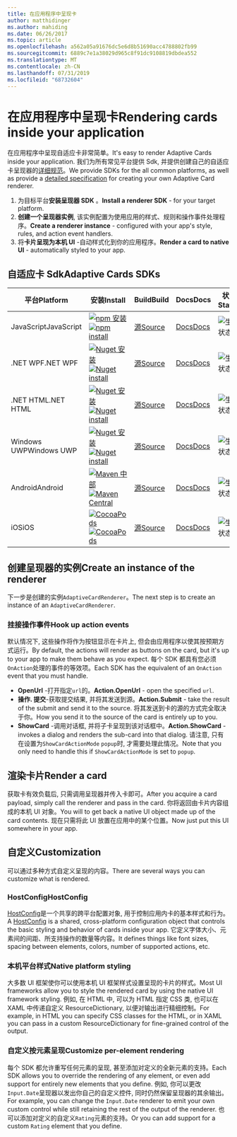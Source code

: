 ```yaml
---
title: 在应用程序中呈现卡
author: matthidinger
ms.author: mahiding
ms.date: 06/26/2017
ms.topic: article
ms.openlocfilehash: a562a05a91676dc5e6d8b51690acc4788802fb99
ms.sourcegitcommit: 6889c7e1a38029d965c8f91dc9108819dbdea552
ms.translationtype: MT
ms.contentlocale: zh-CN
ms.lasthandoff: 07/31/2019
ms.locfileid: "68732604"
---
```

# <a name="rendering-cards-inside-your-application"></a><span data-ttu-id="71a00-102">在应用程序中呈现卡</span><span class="sxs-lookup"><span data-stu-id="71a00-102">Rendering cards inside your application</span></span>

<span data-ttu-id="71a00-103">在应用程序中呈现自适应卡非常简单。</span><span class="sxs-lookup"><span data-stu-id="71a00-103">It's easy to render Adaptive Cards inside your application.</span></span> <span data-ttu-id="71a00-104">我们为所有常见平台提供 Sdk, 并提供创建自己的自适应卡呈现器的[详细规范](implement-a-renderer.md)。</span><span class="sxs-lookup"><span data-stu-id="71a00-104">We provide SDKs for the all common platforms, as well as provide a [detailed specification](implement-a-renderer.md) for creating your own Adaptive Card renderer.</span></span>

1. <span data-ttu-id="71a00-105">为目标平台**安装呈现器 SDK** 。</span><span class="sxs-lookup"><span data-stu-id="71a00-105">**Install a renderer SDK** - for your target platform.</span></span>
2. <span data-ttu-id="71a00-106">**创建一个呈现器实例**, 该实例配置为使用应用的样式、规则和操作事件处理程序。</span><span class="sxs-lookup"><span data-stu-id="71a00-106">**Create a renderer instance** - configured with your app's style, rules, and action event handlers.</span></span>
3. <span data-ttu-id="71a00-107">将**卡片呈现为本机 UI** -自动样式化到你的应用程序。</span><span class="sxs-lookup"><span data-stu-id="71a00-107">**Render a card to native UI** - automatically styled to your app.</span></span>

## <a name="adaptive-cards-sdks"></a><span data-ttu-id="71a00-108">自适应卡 Sdk</span><span class="sxs-lookup"><span data-stu-id="71a00-108">Adaptive Cards SDKs</span></span>

|<span data-ttu-id="71a00-109">平台</span><span class="sxs-lookup"><span data-stu-id="71a00-109">Platform</span></span>|<span data-ttu-id="71a00-110">安装</span><span class="sxs-lookup"><span data-stu-id="71a00-110">Install</span></span>|<span data-ttu-id="71a00-111">Build</span><span class="sxs-lookup"><span data-stu-id="71a00-111">Build</span></span>|<span data-ttu-id="71a00-112">Docs</span><span class="sxs-lookup"><span data-stu-id="71a00-112">Docs</span></span>|<span data-ttu-id="71a00-113">状态</span><span class="sxs-lookup"><span data-stu-id="71a00-113">Status</span></span>|
|---|---|---|---|---|
| <span data-ttu-id="71a00-114">JavaScript</span><span class="sxs-lookup"><span data-stu-id="71a00-114">JavaScript</span></span> | <span data-ttu-id="71a00-115">[![npm 安装](https://img.shields.io/npm/v/adaptivecards.svg)](https://www.npmjs.com/package/adaptivecards)</span><span class="sxs-lookup"><span data-stu-id="71a00-115">[![npm install](https://img.shields.io/npm/v/adaptivecards.svg)](https://www.npmjs.com/package/adaptivecards)</span></span> | [<span data-ttu-id="71a00-116">源</span><span class="sxs-lookup"><span data-stu-id="71a00-116">Source</span></span>](https://github.com/Microsoft/AdaptiveCards/tree/master/source/nodejs)| [<span data-ttu-id="71a00-117">Docs</span><span class="sxs-lookup"><span data-stu-id="71a00-117">Docs</span></span>](../sdk/rendering-cards/javascript/getting-started.md) | ![生成状态](https://img.shields.io/vso/build/Microsoft/56cf629e-8f3a-4412-acbc-bf69366c552c/20564.svg) |
| <span data-ttu-id="71a00-119">.NET WPF</span><span class="sxs-lookup"><span data-stu-id="71a00-119">.NET WPF</span></span> | <span data-ttu-id="71a00-120">[![Nuget 安装](https://img.shields.io/nuget/vpre/AdaptiveCards.Rendering.Wpf.svg)](https://www.nuget.org/packages/AdaptiveCards.Rendering.Wpf)</span><span class="sxs-lookup"><span data-stu-id="71a00-120">[![Nuget install](https://img.shields.io/nuget/vpre/AdaptiveCards.Rendering.Wpf.svg)](https://www.nuget.org/packages/AdaptiveCards.Rendering.Wpf)</span></span> | [<span data-ttu-id="71a00-121">源</span><span class="sxs-lookup"><span data-stu-id="71a00-121">Source</span></span>](https://github.com/Microsoft/AdaptiveCards/tree/master/source/dotnet)| [<span data-ttu-id="71a00-122">Docs</span><span class="sxs-lookup"><span data-stu-id="71a00-122">Docs</span></span>](../sdk/rendering-cards/net-wpf/getting-started.md) | ![生成状态](https://img.shields.io/vso/build/Microsoft/56cf629e-8f3a-4412-acbc-bf69366c552c/20596.svg) |
| <span data-ttu-id="71a00-124">.NET HTML</span><span class="sxs-lookup"><span data-stu-id="71a00-124">.NET HTML</span></span> | <span data-ttu-id="71a00-125">[![Nuget 安装](https://img.shields.io/nuget/vpre/AdaptiveCards.Rendering.Html.svg)](https://www.nuget.org/packages/AdaptiveCards.Rendering.Html)</span><span class="sxs-lookup"><span data-stu-id="71a00-125">[![Nuget install](https://img.shields.io/nuget/vpre/AdaptiveCards.Rendering.Html.svg)](https://www.nuget.org/packages/AdaptiveCards.Rendering.Html)</span></span> | [<span data-ttu-id="71a00-126">源</span><span class="sxs-lookup"><span data-stu-id="71a00-126">Source</span></span>](https://github.com/Microsoft/AdaptiveCards/tree/master/source/dotnet) | [<span data-ttu-id="71a00-127">Docs</span><span class="sxs-lookup"><span data-stu-id="71a00-127">Docs</span></span>](../sdk/rendering-cards/net-html/getting-started.md) | ![生成状态](https://img.shields.io/vso/build/Microsoft/56cf629e-8f3a-4412-acbc-bf69366c552c/20596.svg) |
| <span data-ttu-id="71a00-129">Windows UWP</span><span class="sxs-lookup"><span data-stu-id="71a00-129">Windows UWP</span></span> | <span data-ttu-id="71a00-130">[![Nuget 安装](https://img.shields.io/nuget/vpre/AdaptiveCards.Rendering.Uwp.svg)](https://www.nuget.org/packages/AdaptiveCards.Rendering.Uwp)</span><span class="sxs-lookup"><span data-stu-id="71a00-130">[![Nuget install](https://img.shields.io/nuget/vpre/AdaptiveCards.Rendering.Uwp.svg)](https://www.nuget.org/packages/AdaptiveCards.Rendering.Uwp)</span></span> | [<span data-ttu-id="71a00-131">源</span><span class="sxs-lookup"><span data-stu-id="71a00-131">Source</span></span>](https://github.com/Microsoft/AdaptiveCards/tree/master/source/uwp) | [<span data-ttu-id="71a00-132">Docs</span><span class="sxs-lookup"><span data-stu-id="71a00-132">Docs</span></span>](../sdk/rendering-cards/uwp/getting-started.md) | ![生成状态](https://img.shields.io/vso/build/Microsoft/56cf629e-8f3a-4412-acbc-bf69366c552c/20583.svg) |
| <span data-ttu-id="71a00-134">Android</span><span class="sxs-lookup"><span data-stu-id="71a00-134">Android</span></span> | <span data-ttu-id="71a00-135">[![Maven 中部](https://img.shields.io/maven-central/v/io.adaptivecards/adaptivecards-android.svg)](https://search.maven.org/#search%7Cga%7C1%7Ca%3A%22adaptivecards-android%22)</span><span class="sxs-lookup"><span data-stu-id="71a00-135">[![Maven Central](https://img.shields.io/maven-central/v/io.adaptivecards/adaptivecards-android.svg)](https://search.maven.org/#search%7Cga%7C1%7Ca%3A%22adaptivecards-android%22)</span></span> | [<span data-ttu-id="71a00-136">源</span><span class="sxs-lookup"><span data-stu-id="71a00-136">Source</span></span>](https://github.com/Microsoft/AdaptiveCards/tree/master/source/android) | [<span data-ttu-id="71a00-137">Docs</span><span class="sxs-lookup"><span data-stu-id="71a00-137">Docs</span></span>](../sdk/rendering-cards/android/getting-started.md) | ![生成状态](https://img.shields.io/vso/build/Microsoft/8d47e068-03c8-4cdc-aa9b-fc6929290322/17651.svg)
| <span data-ttu-id="71a00-139">iOS</span><span class="sxs-lookup"><span data-stu-id="71a00-139">iOS</span></span> | <span data-ttu-id="71a00-140">[![CocoaPods](https://img.shields.io/cocoapods/v/AdaptiveCards.svg)](https://cocoapods.org/pods/AdaptiveCards)</span><span class="sxs-lookup"><span data-stu-id="71a00-140">[![CocoaPods](https://img.shields.io/cocoapods/v/AdaptiveCards.svg)](https://cocoapods.org/pods/AdaptiveCards)</span></span> | [<span data-ttu-id="71a00-141">源</span><span class="sxs-lookup"><span data-stu-id="71a00-141">Source</span></span>](https://github.com/Microsoft/AdaptiveCards/tree/master/source/ios) | [<span data-ttu-id="71a00-142">Docs</span><span class="sxs-lookup"><span data-stu-id="71a00-142">Docs</span></span>](../sdk/rendering-cards/ios/getting-started.md) |  ![生成状态](https://img.shields.io/vso/build/Microsoft/8d47e068-03c8-4cdc-aa9b-fc6929290322/16990.svg) |

## <a name="create-an-instance-of-the-renderer"></a><span data-ttu-id="71a00-144">创建呈现器的实例</span><span class="sxs-lookup"><span data-stu-id="71a00-144">Create an instance of the renderer</span></span>

<span data-ttu-id="71a00-145">下一步是创建的实例`AdaptiveCardRenderer`。</span><span class="sxs-lookup"><span data-stu-id="71a00-145">The next step is to create an instance of an `AdaptiveCardRenderer`.</span></span> 

### <a name="hook-up-action-events"></a><span data-ttu-id="71a00-146">挂接操作事件</span><span class="sxs-lookup"><span data-stu-id="71a00-146">Hook up action events</span></span>

<span data-ttu-id="71a00-147">默认情况下, 这些操作将作为按钮显示在卡片上, 但会由应用程序以使其按预期方式运行。</span><span class="sxs-lookup"><span data-stu-id="71a00-147">By default, the actions will render as buttons on the card, but it's up to your app to make them behave as you expect.</span></span> <span data-ttu-id="71a00-148">每个 SDK 都具有您必须`OnAction`处理的事件的等效项。</span><span class="sxs-lookup"><span data-stu-id="71a00-148">Each SDK has the equivalent of an `OnAction` event that you must handle.</span></span>

* <span data-ttu-id="71a00-149">**OpenUrl** -打开指定`url`的。</span><span class="sxs-lookup"><span data-stu-id="71a00-149">**Action.OpenUrl** - open the specified `url`.</span></span>  
* <span data-ttu-id="71a00-150">**操作. 提交**-获取提交结果, 并将其发送到源。</span><span class="sxs-lookup"><span data-stu-id="71a00-150">**Action.Submit** - take the result of the submit and send it to the source.</span></span> <span data-ttu-id="71a00-151">将其发送到卡的源的方式完全取决于你。</span><span class="sxs-lookup"><span data-stu-id="71a00-151">How you send it to the source of the card is entirely up to you.</span></span>
* <span data-ttu-id="71a00-152">**ShowCard** -调用对话框, 并将子卡呈现到该对话框中。</span><span class="sxs-lookup"><span data-stu-id="71a00-152">**Action.ShowCard** - invokes a dialog and renders the sub-card into that dialog.</span></span> <span data-ttu-id="71a00-153">请注意, 只有在设置为`ShowCardActionMode` `popup`时, 才需要处理此情况。</span><span class="sxs-lookup"><span data-stu-id="71a00-153">Note that you only need to handle this if `ShowCardActionMode` is set to `popup`.</span></span>

## <a name="render-a-card"></a><span data-ttu-id="71a00-154">渲染卡片</span><span class="sxs-lookup"><span data-stu-id="71a00-154">Render a card</span></span>

<span data-ttu-id="71a00-155">获取卡有效负载后, 只需调用呈现器并传入卡即可。</span><span class="sxs-lookup"><span data-stu-id="71a00-155">After you acquire a card payload, simply call the renderer and pass in the card.</span></span> <span data-ttu-id="71a00-156">你将返回由卡片内容组成的本机 UI 对象。</span><span class="sxs-lookup"><span data-stu-id="71a00-156">You will to get back a native UI object made up of the card contents.</span></span> <span data-ttu-id="71a00-157">现在只需将此 UI 放置在应用中的某个位置。</span><span class="sxs-lookup"><span data-stu-id="71a00-157">Now just put this UI somewhere in your app.</span></span>

## <a name="customization"></a><span data-ttu-id="71a00-158">自定义</span><span class="sxs-lookup"><span data-stu-id="71a00-158">Customization</span></span>

<span data-ttu-id="71a00-159">可以通过多种方式自定义呈现的内容。</span><span class="sxs-lookup"><span data-stu-id="71a00-159">There are several ways you can customize what is rendered.</span></span> 

### <a name="hostconfig"></a><span data-ttu-id="71a00-160">HostConfig</span><span class="sxs-lookup"><span data-stu-id="71a00-160">HostConfig</span></span>

<span data-ttu-id="71a00-161">[HostConfig](host-config.md)是一个共享的跨平台配置对象, 用于控制应用内卡的基本样式和行为。</span><span class="sxs-lookup"><span data-stu-id="71a00-161">A [HostConfig](host-config.md) is a shared, cross-platform configuration object that controls the basic styling and behavior of cards inside your app.</span></span> <span data-ttu-id="71a00-162">它定义字体大小、元素间的间距、所支持操作的数量等内容。</span><span class="sxs-lookup"><span data-stu-id="71a00-162">It defines things like font sizes, spacing between elements, colors, number of supported actions, etc.</span></span> 

### <a name="native-platform-styling"></a><span data-ttu-id="71a00-163">本机平台样式</span><span class="sxs-lookup"><span data-stu-id="71a00-163">Native platform styling</span></span>

<span data-ttu-id="71a00-164">大多数 UI 框架使你可以使用本机 UI 框架样式设置呈现的卡片的样式。</span><span class="sxs-lookup"><span data-stu-id="71a00-164">Most UI frameworks allow you to style the rendered card by using the native UI framework styling.</span></span> <span data-ttu-id="71a00-165">例如, 在 HTML 中, 可以为 HTML 指定 CSS 类, 也可以在 XAML 中传递自定义 ResourceDictionary, 以便对输出进行精细控制。</span><span class="sxs-lookup"><span data-stu-id="71a00-165">For example, in HTML you can specify CSS classes for the HTML, or in XAML you can pass in a custom ResourceDictionary for fine-grained control of the output.</span></span>

### <a name="customize-per-element-rendering"></a><span data-ttu-id="71a00-166">自定义按元素呈现</span><span class="sxs-lookup"><span data-stu-id="71a00-166">Customize per-element rendering</span></span>

<span data-ttu-id="71a00-167">每个 SDK 都允许重写任何元素的呈现, 甚至添加对定义的全新元素的支持。</span><span class="sxs-lookup"><span data-stu-id="71a00-167">Each SDK allows you to override the rendering of any element, or even add support for entirely new elements that you define.</span></span>  <span data-ttu-id="71a00-168">例如, 你可以更改`Input.Date`呈现器以发出你自己的自定义控件, 同时仍然保留呈现器的其余输出。</span><span class="sxs-lookup"><span data-stu-id="71a00-168">For example, you can change the `Input.Date` renderer to emit your own custom control while still retaining the rest of the output of the renderer.</span></span> <span data-ttu-id="71a00-169">也可以添加对定义的自定义`Rating`元素的支持。</span><span class="sxs-lookup"><span data-stu-id="71a00-169">Or you can add support for a custom `Rating` element that you define.</span></span>



